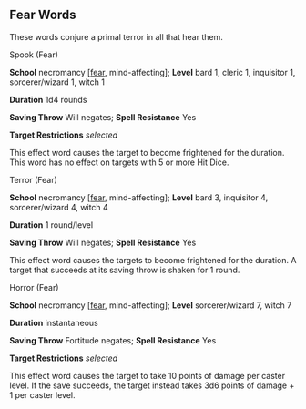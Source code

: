 ## Fear Words

These words conjure a primal terror in all that hear them.

Spook (Fear)

**School** necromancy [[fear](monsters/universalMonsterRules#_fear-(su-or-sp)), mind-affecting]; **Level** bard 1, cleric 1, inquisitor 1, sorcerer/wizard 1, witch 1

**Duration** 1d4 rounds

**Saving Throw** Will negates; **Spell Resistance** Yes

**Target Restrictions** _selected_

This effect word causes the target to become frightened for the duration. This word has no effect on targets with 5 or more Hit Dice.

Terror (Fear)

**School** necromancy [[fear](monsters/universalMonsterRules#_fear-(su-or-sp)), mind-affecting]; **Level** bard 3, inquisitor 4, sorcerer/wizard 4, witch 4

**Duration** 1 round/level

**Saving Throw** Will negates; **Spell Resistance** Yes

This effect word causes the targets to become frightened for the duration. A target that succeeds at its saving throw is shaken for 1 round.

Horror (Fear)

**School** necromancy [[fear](monsters/universalMonsterRules#_fear-(su-or-sp)), mind-affecting]; **Level** sorcerer/wizard 7, witch 7

**Duration** instantaneous

**Saving Throw** Fortitude negates; **Spell Resistance** Yes

**Target Restrictions** _selected_

This effect word causes the target to take 10 points of damage per caster level. If the save succeeds, the target instead takes 3d6 points of damage + 1 per caster level.

